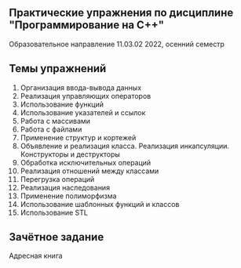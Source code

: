 ## Практические упражнения по дисциплине "Программирование на С++"
Образовательное направление 11.03.02
2022, осенний семестр
## Темы упражнений
  1) Организация ввода-вывода данных
  2) Реализация управляющих операторов
  3) Использование функций
  4) Использование указателей и ссылок
  5) Работа с массивами
  6) Работа с файлами
  7) Применение структур и кортежей
  8) Объявление и реализация класса. Реализация инкапсуляции. Конструкторы и деструкторы
  9) Обработка исключительных операций
  10) Реализация отношений между классами
  11) Перегрузка операций
  12) Реализация наследования
  13) Применение полиморфизма
  14) Использование шаблонных функций и классов
  15) Использование STL
## Зачётное задание
Адресная книга